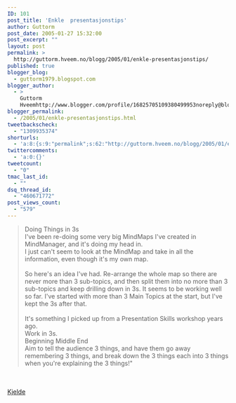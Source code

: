 ```yaml
---
ID: 101
post_title: 'Enkle  presentasjonstips'
author: Guttorm
post_date: 2005-01-27 15:32:00
post_excerpt: ""
layout: post
permalink: >
  http://guttorm.hveem.no/blogg/2005/01/enkle-presentasjonstips/
published: true
blogger_blog:
  - guttorm1979.blogspot.com
blogger_author:
  - >
    Guttorm
    Hveemhttp://www.blogger.com/profile/16825705109380499953noreply@blogger.com
blogger_permalink:
  - /2005/01/enkle-presentasjonstips.html
tweetbackscheck:
  - "1309935374"
shorturls:
  - 'a:8:{s:9:"permalink";s:62:"http://guttorm.hveem.no/blogg/2005/01/enkle-presentasjonstips/";s:7:"tinyurl";s:25:"http://tinyurl.com/7bukos";s:4:"isgd";s:17:"http://is.gd/gGBt";s:5:"bitly";s:18:"http://bit.ly/WokJ";s:5:"snipr";s:22:"http://snipr.com/agvrm";s:5:"snurl";s:22:"http://snurl.com/agvrm";s:7:"snipurl";s:24:"http://snipurl.com/agvrm";s:4:"trim";s:17:"http://tr.im/bavz";}'
twittercomments:
  - 'a:0:{}'
tweetcount:
  - "0"
tmac_last_id:
  - ""
dsq_thread_id:
  - "460671772"
post_views_count:
  - "579"
---
```

<blockquote>Doing Things in 3s
<br />I've been re-doing some very big MindMaps I've created in MindManager, and it's doing my head in.
<br />I just can't seem to look at the MindMap and take in all the information, even though it's my own map.
<br />
<br />So here's an idea I've had.  Re-arrange the whole map so there are never more than 3 sub-topics, and then split them into no more than 3 sub-topics and keep drilling down in 3s.  It seems to be working well so far.  I've started with more than 3 Main Topics at the start, but I've kept the 3s after that.
<br />
<br />It's something I picked up from a Presentation Skills workshop years ago.
<br />Work in 3s.
<br />Beginning Middle End
<br />Aim to tell the audience 3 things, and have them go away remembering 3 things, and break down the 3 things each into 3 things when you're explaining the 3 things!"
<br /></blockquote>
<br />
<br /><a href="http://tonygoodson.typepad.com/tonygoodson/2005/01/doing_things_in.html">Kjelde</a>
